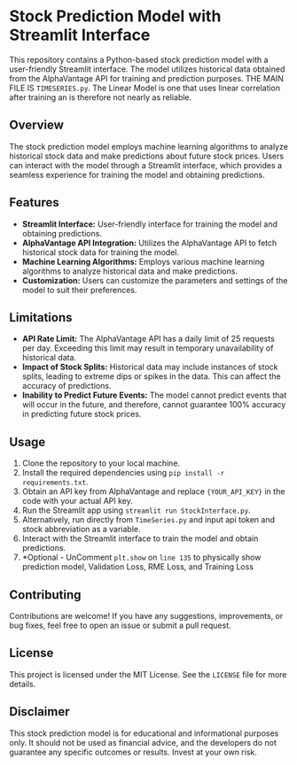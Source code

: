 # Stock Prediction Model with Streamlit Interface

This repository contains a Python-based stock prediction model with a user-friendly Streamlit interface. The model utilizes historical data obtained from the AlphaVantage API for training and prediction purposes. THE MAIN FILE IS `TIMESERIES.py`. The Linear Model is one that uses linear correlation after training an is therefore not nearly as reliable.

## Overview

The stock prediction model employs machine learning algorithms to analyze historical stock data and make predictions about future stock prices. Users can interact with the model through a Streamlit interface, which provides a seamless experience for training the model and obtaining predictions.

## Features

- **Streamlit Interface:** User-friendly interface for training the model and obtaining predictions.
- **AlphaVantage API Integration:** Utilizes the AlphaVantage API to fetch historical stock data for training the model.
- **Machine Learning Algorithms:** Employs various machine learning algorithms to analyze historical data and make predictions.
- **Customization:** Users can customize the parameters and settings of the model to suit their preferences.

## Limitations

- **API Rate Limit:** The AlphaVantage API has a daily limit of 25 requests per day. Exceeding this limit may result in temporary unavailability of historical data.
- **Impact of Stock Splits:** Historical data may include instances of stock splits, leading to extreme dips or spikes in the data. This can affect the accuracy of predictions.
- **Inability to Predict Future Events:** The model cannot predict events that will occur in the future, and therefore, cannot guarantee 100% accuracy in predicting future stock prices.

## Usage

1. Clone the repository to your local machine.
2. Install the required dependencies using `pip install -r requirements.txt`.
3. Obtain an API key from AlphaVantage and replace `{YOUR_API_KEY}` in the code with your actual API key.
4. Run the Streamlit app using `streamlit run StockInterface.py`.
5. Alternatively, run directly from `TimeSeries.py` and input api token and stock abbreviation as a variable.
6. Interact with the Streamlit interface to train the model and obtain predictions.
7. *Optional - UnComment `plt.show` on `line 135` to physically show prediction model, Validation Loss, RME Loss, and Training Loss

## Contributing

Contributions are welcome! If you have any suggestions, improvements, or bug fixes, feel free to open an issue or submit a pull request.

## License

This project is licensed under the MIT License. See the `LICENSE` file for more details.

## Disclaimer

This stock prediction model is for educational and informational purposes only. It should not be used as financial advice, and the developers do not guarantee any specific outcomes or results. Invest at your own risk.
